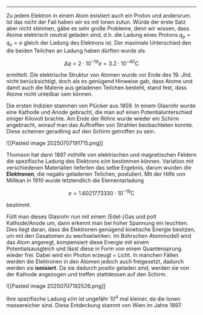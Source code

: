 ***

Zu jedem Elektron in einem Atom existiert auch ein Proton und andersrum. Ist das nicht der Fall haben wir es mit Ionen zutun. Würde der erste Satz aber nicht stimmen, gäbe es sehr große Probleme, denn wir wissen, dass Atome elektrisch neutral geladen sind, d.h. die Ladung eines Protons $q_{p}=q_{e}=e$ gleich der Ladung des Elektrons ist. Der maximale Unterschied den die beiden Teilchen an Ladung haben dürften wurde als

$$
\Delta q< 2\cdot 10^{-19}e=3.2\cdot 10^{-40}\text{C}
$$

ermittelt. Die elektrische Struktur von Atomen wurde vor Ende des 19. Jhd. nicht berücksichtigt, doch als es genügend Hinweise gab, dass Atome und damit auch die Materie aus geladenen Teilchen besteht, stand fest, dass Atome nicht unteilbar sein können.

Die ersten Indizien stammen von Plücker aus 1859. In einem Glasrohr wurde eine Kathode und Anode gebracht, die man auf einen Potentialunterschied einiger Kilovolt brachte. Am Ende der Röhre wurde wieder ein Schirm angebracht, worauf man das Auftreffen von Strahlen beobachteten konnte. Diese scheinen geradlinig auf den Schirm getroffen zu sein. 

![[Pasted image 20250707191715.png]]

Thomson hat dann 1897 mithilfe von elektrischen und magnetischen Feldern die spezifische Ladung des Elektrons $e /m$ bestimmen können. Variation mit verschiedenen Materialien lieferten das selbe Ergebnis, darum wurden die **Elektronen**, die negativ geladenen Teilchen, postuliert. Mit der Hilfe von Millikan in 1910 wurde letztendlich die Elementarladung

$$
e=1.6021773330\cdot 10^{-19}\text{C}
$$

bestimmt.

Füllt man dieses Glasrohr nun mit einem (Edel-)Gas und polt Kathode/Anode um, dann erkennt man bei hoher Spannung ein leuchten. Dies liegt daran, dass die Elektronen genügend kinetische Energie besitzen, um mit den Gasatomen zu wechselwirken. Im Bohrschen Atommodell wird das Atom angeregt, kompensiert diese Energie mit einem Potentialsausgleich und lässt diese in Form von einem Quantensprung wieder frei. Dabei wird ein Photon erzeugt = Licht. In manchen Fällen werden die Elektronen in den Atomen jedoch auch freigesetzt, dadurch werden sie **ionisiert**. Da sie dadurch positiv geladen sind, werden sie von der Kathode angezogen und treffen stattdessen auf den Schirm.

![[Pasted image 20250707192526.png]]

Ihre spezifische Ladung $e /m$ ist ungefähr $10^{4}$ mal kleiner, da die Ionen massereicher sind. Diese Entdeckung stammt von Wien im Jahre 1897.

